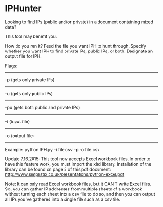 # IPHunter
Looking to find IPs (public and/or private) in a document containing mixed data?

This tool may benefit you. 

How do you run it?
Feed the file you want IPH to hunt through. Specify whether you want IPH to find private IPs, public IPs, or both. Designate an output file for IPH.

Flags:
_____________________________________________________________________________________________________________________________
-p (gets only private IPs)
_____________________________________________________________________________________________________________________________
-u (gets only public IPs)
_____________________________________________________________________________________________________________________________
-pu (gets both public and private IPs)
_____________________________________________________________________________________________________________________________
-i (input file)
_____________________________________________________________________________________________________________________________
-o (output file)
_____________________________________________________________________________________________________________________________

Example:
python IPH.py -i file.csv -p -o file.csv 

Update 7.16.2015:
This tool now accepts Excel workbook files. In order to have this feature work, you must import the xlrd library. Installation of the library can be found on page 5 of this pdf document: http://www.simplistix.co.uk/presentations/python-excel.pdf

Note:
It can only read Excel workbook files, but it CAN'T write Excel files. So, you can gather IP addresses from multiple sheets of a workbook without turning each sheet into a csv file to do so, and then you can output all IPs you've gathered into a single file such as a csv file.
